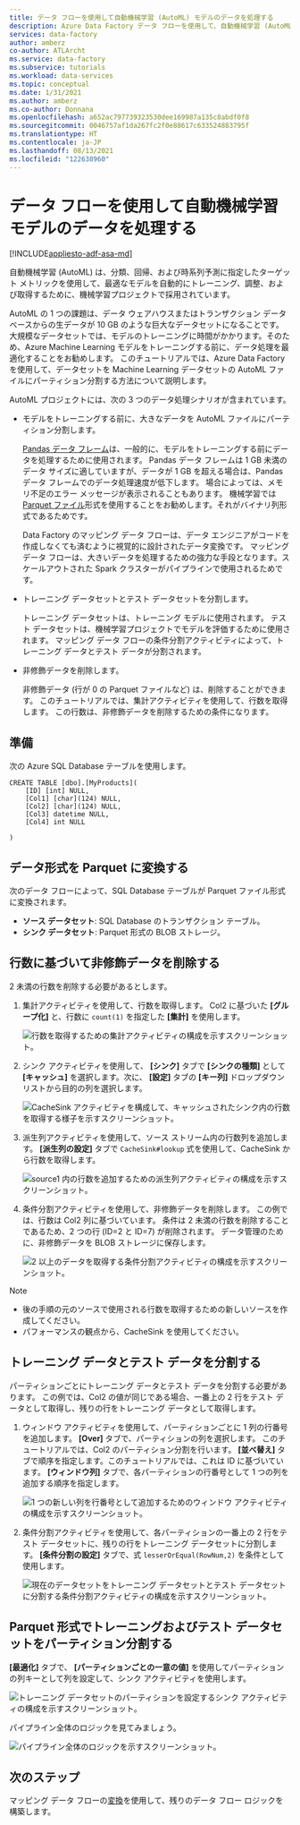 ```yaml
---
title: データ フローを使用して自動機械学習 (AutoML) モデルのデータを処理する
description: Azure Data Factory データ フローを使用して、自動機械学習 (AutoML) モデルのデータを処理する方法について説明します。
services: data-factory
author: amberz
co-author: ATLArcht
ms.service: data-factory
ms.subservice: tutorials
ms.workload: data-services
ms.topic: conceptual
ms.date: 1/31/2021
ms.author: amberz
ms.co-author: Donnana
ms.openlocfilehash: a652ac797739323530dee169987a135c8abdf0f8
ms.sourcegitcommit: 0046757af1da267fc2f0e88617c633524883795f
ms.translationtype: HT
ms.contentlocale: ja-JP
ms.lasthandoff: 08/13/2021
ms.locfileid: "122638960"
---
```

# <a name="process-data-from-automated-machine-learning-models-by-using-data-flows"></a>データ フローを使用して自動機械学習モデルのデータを処理する

[!INCLUDE[appliesto-adf-asa-md](includes/appliesto-adf-asa-md.md)]

自動機械学習 (AutoML) は、分類、回帰、および時系列予測に指定したターゲット メトリックを使用して、最適なモデルを自動的にトレーニング、調整、および取得するために、機械学習プロジェクトで採用されています。

AutoML の 1 つの課題は、データ ウェアハウスまたはトランザクション データベースからの生データが 10 GB のような巨大なデータセットになることです。 大規模なデータセットでは、モデルのトレーニングに時間がかかります。そのため、Azure Machine Learning モデルをトレーニングする前に、データ処理を最適化することをお勧めします。 このチュートリアルでは、Azure Data Factory を使用して、データセットを Machine Learning データセットの AutoML ファイルにパーティション分割する方法について説明します。

AutoML プロジェクトには、次の 3 つのデータ処理シナリオが含まれています。

* モデルをトレーニングする前に、大きなデータを AutoML ファイルにパーティション分割します。

     [Pandas データ フレーム](https://pandas.pydata.org/pandas-docs/stable/getting_started/overview.html)は、一般的に、モデルをトレーニングする前にデータを処理するために使用されます。 Pandas データ フレームは 1 GB 未満のデータ サイズに適していますが、データが 1 GB を超える場合は、Pandas データ フレームでのデータ処理速度が低下します。 場合によっては、メモリ不足のエラー メッセージが表示されることもあります。 機械学習では [Parquet ファイル](https://parquet.apache.org/)形式を使用することをお勧めします。それがバイナリ列形式であるためです。
    
     Data Factory のマッピング データ フローは、データ エンジニアがコードを作成しなくても済むように視覚的に設計されたデータ変換です。 マッピング データ フローは、大きいデータを処理するための強力な手段となります。スケールアウトされた Spark クラスターがパイプラインで使用されるためです。

* トレーニング データセットとテスト データセットを分割します。
    
    トレーニング データセットは、トレーニング モデルに使用されます。 テスト データセットは、機械学習プロジェクトでモデルを評価するために使用されます。 マッピング データ フローの条件分割アクティビティによって、トレーニング データとテスト データが分割されます。

* 非修飾データを削除します。

    非修飾データ (行が 0 の Parquet ファイルなど) は、削除することができます。 このチュートリアルでは、集計アクティビティを使用して、行数を取得します。 この行数は、非修飾データを削除するための条件になります。

## <a name="preparation"></a>準備

次の Azure SQL Database テーブルを使用します。

```
CREATE TABLE [dbo].[MyProducts](
    [ID] [int] NULL,
    [Col1] [char](124) NULL,
    [Col2] [char](124) NULL,
    [Col3] datetime NULL,
    [Col4] int NULL

) 

```

## <a name="convert-data-format-to-parquet"></a>データ形式を Parquet に変換する

次のデータ フローによって、SQL Database テーブルが Parquet ファイル形式に変換されます。

- **ソース データセット**: SQL Database のトランザクション テーブル。
- **シンク データセット**: Parquet 形式の BLOB ストレージ。

## <a name="remove-unqualified-data-based-on-row-count"></a>行数に基づいて非修飾データを削除する

2 未満の行数を削除する必要があるとします。

1. 集計アクティビティを使用して、行数を取得します。 Col2 に基づいた **[グループ化]** と、行数に `count(1)` を指定した **[集計]** を使用します。

    ![行数を取得するための集計アクティビティの構成を示すスクリーンショット。](./media/scenario-dataflow-process-data-aml-models/aggregate-activity-addrowcount.png)

1. シンク アクティビティを使用して、 **[シンク]** タブで **[シンクの種類]** として **[キャッシュ]** を選択します。次に、 **[設定]** タブの **[キー列]** ドロップダウン リストから目的の列を選択します。

    ![CacheSink アクティビティを構成して、キャッシュされたシンク内の行数を取得する様子を示すスクリーンショット。](./media/scenario-dataflow-process-data-aml-models/cachesink-activity-addrowcount.png)

1. 派生列アクティビティを使用して、ソース ストリーム内の行数列を追加します。 **[派生列の設定]** タブで `CacheSink#lookup` 式を使用して、CacheSink から行数を取得します。

    ![source1 内の行数を追加するための派生列アクティビティの構成を示すスクリーンショット。](./media/scenario-dataflow-process-data-aml-models/derived-column-activity-rowcount-source-1.png)

1. 条件分割アクティビティを使用して、非修飾データを削除します。 この例では、行数は Col2 列に基づいています。 条件は 2 未満の行数を削除することであるため、2 つの行 (ID=2 と ID=7) が削除されます。 データ管理のために、非修飾データを BLOB ストレージに保存します。

    ![2 以上のデータを取得する条件分割アクティビティの構成を示すスクリーンショット。](./media/scenario-dataflow-process-data-aml-models/conditionalsplit-greater-or-equal-than-2.png)

> [!NOTE]
>    * 後の手順の元のソースで使用される行数を取得するための新しいソースを作成してください。
>    * パフォーマンスの観点から、CacheSink を使用してください。

## <a name="split-training-data-and-test-data"></a>トレーニング データとテスト データを分割する

パーティションごとにトレーニング データとテスト データを分割する必要があります。 この例では、Col2 の値が同じである場合、一番上の 2 行をテスト データとして取得し、残りの行をトレーニング データとして取得します。

1. ウィンドウ アクティビティを使用して、パーティションごとに 1 列の行番号を追加します。 **[Over]** タブで、パーティションの列を選択します。 このチュートリアルでは、Col2 のパーティション分割を行います。 **[並べ替え]** タブで順序を指定します。このチュートリアルでは、これは ID に基づいています。 **[ウィンドウ列]** タブで、各パーティションの行番号として 1 つの列を追加する順序を指定します。

    ![1 つの新しい列を行番号として追加するためのウィンドウ アクティビティの構成を示すスクリーンショット。](./media/scenario-dataflow-process-data-aml-models/window-activity-add-row-number.png)

1. 条件分割アクティビティを使用して、各パーティションの一番上の 2 行をテスト データセットに、残りの行をトレーニング データセットに分割します。 **[条件分割の設定]** タブで、式 `lesserOrEqual(RowNum,2)` を条件として使用します。

    ![現在のデータセットをトレーニング データセットとテスト データセットに分割する条件分割アクティビティの構成を示すスクリーンショット。](./media/scenario-dataflow-process-data-aml-models/split-training-dataset-test-dataset.png)

## <a name="partition-the-training-and-test-datasets-with-parquet-format"></a>Parquet 形式でトレーニングおよびテスト データセットをパーティション分割する

**[最適化]** タブで、 **[パーティションごとの一意の値]** を使用してパーティションの列キーとして列を設定して、シンク アクティビティを使用します。

![トレーニング データセットのパーティションを設定するシンク アクティビティの構成を示すスクリーンショット。](./media/scenario-dataflow-process-data-aml-models/partition-training-dataset-sink.png)

パイプライン全体のロジックを見てみましょう。

![パイプライン全体のロジックを示すスクリーンショット。](./media/scenario-dataflow-process-data-aml-models/entire-pipeline.png)

## <a name="next-steps"></a>次のステップ

マッピング データ フローの[変換](concepts-data-flow-overview.md)を使用して、残りのデータ フロー ロジックを構築します。
